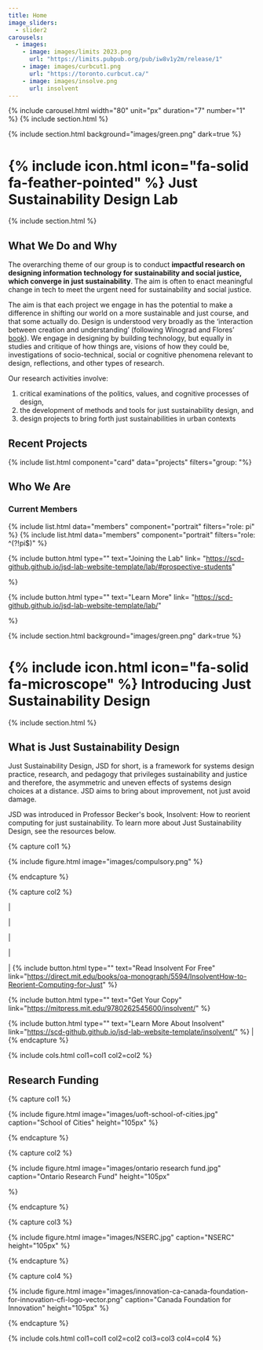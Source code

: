 ```yaml
---
title: Home
image_sliders:
  - slider2
carousels:
  - images:
    - image: images/limits 2023.png
      url: "https://limits.pubpub.org/pub/iw8v1y2m/release/1"
    - image: images/curbcut1.png
      url: "https://toronto.curbcut.ca/"
    - image: images/insolve.png
      url: insolvent
---
```


{% include carousel.html width="80" unit="px" duration="7" number="1" %}
{% include section.html %}

{% include section.html background="images/green.png" dark=true %}

# {% include icon.html icon="fa-solid fa-feather-pointed" %} Just Sustainability Design Lab

{% include section.html %}

## What We Do and Why

The overarching theme of our group is to conduct  **impactful research on designing information technology for sustainability and social justice, which converge in just sustainability**. The aim is often to enact meaningful change in tech to meet the urgent need for sustainability and social justice. 

 The aim is that each project we engage in has the potential to make a difference in shifting our world on a more sustainable and just course, and that some actually do. Design is understood very broadly as the ‘interaction between creation and understanding’ (following Winograd and Flores’ [book]([url](https://www.goodreads.com/es/book/show/53482.Understanding_Computers_and_Cognition))). We engage in designing by building technology, but equally in studies and critique of how things are, visions of how they could be, investigations of socio-technical, social or cognitive phenomena relevant to design, reflections, and other types of research.  

Our research activities involve:
1. critical examinations of the politics, values, and cognitive processes of design,
2. the development of methods and tools for just sustainability design, and
3. design projects to bring forth just sustainabilities in urban contexts

## Recent Projects
{% include list.html component="card" data="projects" filters="group: "%}

## Who We Are
### Current Members
{% include list.html data="members" component="portrait" filters="role: pi" %}
{% include list.html data="members" component="portrait" filters="role: ^(?!pi$)" %}

[##]: #

{%
  include button.html
  type=""
  text="Joining the Lab"
  link= "https://scd-github.github.io/jsd-lab-website-template/lab/#prospective-students"

%}

{%
  include button.html
  type=""
  text="Learn More"
  link= "https://scd-github.github.io/jsd-lab-website-template/lab/"

%}

{% include section.html background="images/green.png" dark=true %}

# {% include icon.html icon="fa-solid fa-microscope" %} Introducing Just Sustainability Design

{% include section.html %}

## What is Just Sustainability Design
Just Sustainability Design, JSD for short, is a framework for systems design practice, research, and pedagogy that privileges sustainability and justice and therefore, the asymmetric and uneven effects of systems design choices at a distance. JSD aims to bring about improvement, not just avoid damage. 

JSD was introduced in Professor Becker's book, Insolvent: How to reorient computing for just sustainability. To learn more about Just Sustainability Design, see the resources below.


{% capture col1 %}

{%
  include figure.html
  image="images/compulsory.png"
%}

{% endcapture %}

{% capture col2 %}

[##]: #

|

|

|

|

|
{%
  include button.html
  type=""
  text="Read Insolvent For Free"
  link="https://direct.mit.edu/books/oa-monograph/5594/InsolventHow-to-Reorient-Computing-for-Just"
%}

{%
  include button.html
  type=""
  text="Get Your Copy"
  link="https://mitpress.mit.edu/9780262545600/insolvent/"
%}

{%
  include button.html
  type=""
  text="Learn More About Insolvent"
  link="https://scd-github.github.io/jsd-lab-website-template/insolvent/"
%}
|
{% endcapture %}

{% include cols.html col1=col1 col2=col2 %}


## Research Funding

{% capture col1 %}

{%
  include figure.html
  image="images/uoft-school-of-cities.jpg"
  caption="School of Cities"
  height="105px"
%}

{% endcapture %}

{% capture col2 %}

{%
  include figure.html
  image="images/ontario research fund.jpg"
  caption="Ontario Research Fund"
  height="105px"

%}

{% endcapture %}

{% capture col3 %}

{%
  include figure.html
  image="images/NSERC.jpg"
  caption="NSERC"
  height="105px"
%}

{% endcapture %}

{% capture col4 %}

{%
  include figure.html
  image="images/innovation-ca-canada-foundation-for-innovation-cfi-logo-vector.png"
  caption="Canada Foundation for Innovation"
  height="105px"
%}

{% endcapture %}

{% include cols.html col1=col1 col2=col2 col3=col3 col4=col4 %}




